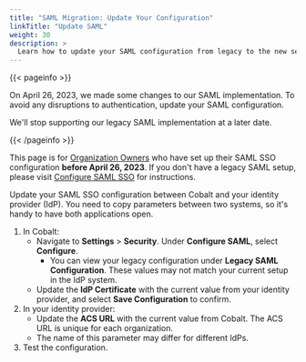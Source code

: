 ```yaml
---
title: "SAML Migration: Update Your Configuration"
linkTitle: "Update SAML"
weight: 30
description: >
  Learn how to update your SAML configuration from legacy to the new setup.
---
```


{{< pageinfo >}}
<p>On April 26, 2023, we made some changes to our SAML implementation. To avoid any disruptions to authentication, update your SAML configuration.</p><p>We'll stop supporting our legacy SAML implementation at a later date.</p>
{{< /pageinfo >}}

This page is for [Organization Owners](/getting-started/glossary/#organization-owner) who have set up their SAML SSO configuration **before April 26, 2023**. If you don't have a legacy SAML setup, please visit [Configure SAML SSO](/platform-deep-dive/collaboration/organization/organization-settings/saml-sso/) for instructions.

Update your SAML SSO configuration between Cobalt and your identity provider (IdP). You need to copy parameters between two systems, so it's handy to have both applications open.

1. In Cobalt:
    - Navigate to **Settings** > **Security**. Under **Configure SAML**, select **Configure**.
      - You can view your legacy configuration under **Legacy SAML Configuration**. These values may not match your current setup in the IdP system.
    - Update the **IdP Certificate** with the current value from your identity provider, and select **Save Configuration** to confirm.
1. In your identity provider:
    - Update the **ACS URL** with the current value from Cobalt. The ACS URL is unique for each organization.
    - The name of this parameter may differ for different IdPs.
1. Test the configuration.
